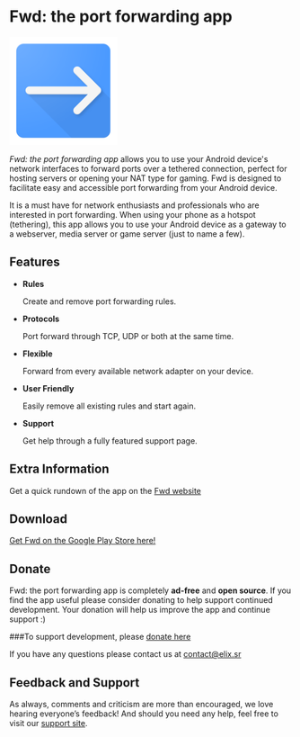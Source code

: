 # Fwd: the port forwarding app

![Fwd icon](app/src/main/res/mipmap-xxxhdpi/ic_launcher.png)

*Fwd: the port forwarding app* allows you to use your Android device's network interfaces to forward ports over a tethered connection, perfect for hosting servers or opening your NAT type for gaming. Fwd is  designed to facilitate easy and accessible port forwarding from your Android device. 

It is a must have for network enthusiasts and professionals who are interested in port forwarding. When using your phone as a hotspot (tethering), this app allows you to use your Android device as a gateway to a webserver, media server or game server (just to name a few).

## Features

* __Rules__ 

    Create and remove port forwarding rules.
    
* __Protocols__

    Port forward through TCP, UDP or both at the same time.
    
* __Flexible__ 

    Forward from every available network adapter on your device.
    
* __User Friendly__ 

    Easily remove all existing rules and start again.
    
* __Support__ 

     Get help through a fully featured support page.


## Extra Information
Get a quick rundown of the app on the [Fwd website](http://elix.sr/fwd)

## Download
[Get Fwd on the Google Play Store here!](https://play.google.com/store/apps/details?id=com.elixsr.portforwarder)

## Donate
Fwd: the port forwarding app is completely **ad-free** and **open source**. If you find the app useful please consider donating to help support continued development. Your donation will help us improve the app and continue support :) 

###To support development, please [donate here](http://elix.sr/fwd/donate/donate.html) 

If you have any questions please contact us at contact@elix.sr 

## Feedback and Support
As always, comments and criticism are more than encouraged, we love hearing everyone’s feedback! And should you need any help, feel free to visit our [support site](http://support.elix.sr/#!/products/fwd).
